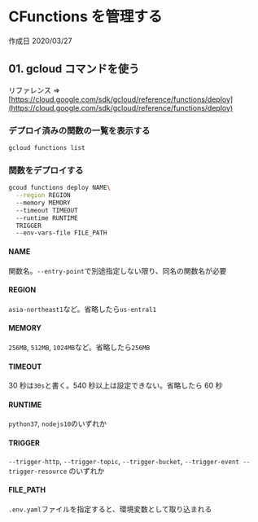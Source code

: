 # CFunctions を管理する

作成日 2020/03/27

## 01. gcloud コマンドを使う

リファレンス => [https://cloud.google.com/sdk/gcloud/reference/functions/deploy](https://cloud.google.com/sdk/gcloud/reference/functions/deploy)

### デプロイ済みの関数の一覧を表示する

```bash
gcloud functions list
```

### 関数をデプロイする

```bash
gcoud functions deploy NAME\
  --region REGION
  --memory MEMORY
  --timeout TIMEOUT
  --runtime RUNTIME
  TRIGGER
  --env-vars-file FILE_PATH
```

#### NAME

関数名。`--entry-point`で別途指定しない限り、同名の関数名が必要

#### REGION

`asia-northeast1`など。省略したら`us-entral1`

#### MEMORY

`256MB`, `512MB`, `1024MB`など。省略したら`256MB`

#### TIMEOUT

30 秒は`30s`と書く。540 秒以上は設定できない。省略したら 60 秒

#### RUNTIME

`python37`, `nodejs10`のいずれか

#### TRIGGER

`--trigger-http`, `--trigger-topic`, `--trigger-bucket`, `--trigger-event --trigger-resource` のいずれか

#### FILE_PATH

`.env.yaml`ファイルを指定すると、環境変数として取り込まれる
